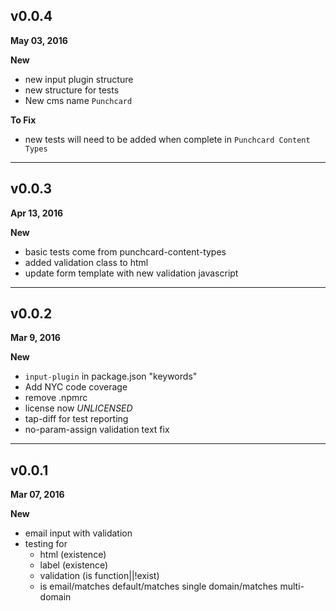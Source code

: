 ## v0.0.4
**May 03, 2016**

**New**

* new input plugin structure
* new structure for tests
* New cms name `Punchcard`

**To Fix**

* new tests will need to be added when complete in `Punchcard Content Types`

---

## v0.0.3
**Apr 13, 2016**

**New**

* basic tests come from punchcard-content-types
* added validation class to html
* update form template with new validation javascript

---

## v0.0.2
**Mar 9, 2016**

**New**

* `input-plugin` in package.json "keywords"
* Add NYC code coverage
* remove .npmrc
* license now *UNLICENSED*
* tap-diff for test reporting
* no-param-assign validation text fix

---

## v0.0.1
**Mar 07, 2016**

**New**

* email input with validation
* testing for
  * html (existence)
  * label (existence)
  * validation (is function||!exist)
  * is email/matches default/matches single domain/matches multi-domain
